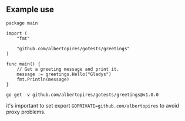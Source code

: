 ## Example use

```
package main

import (
	"fmt"

	"github.com/albertopires/gotests/greetings"
)

func main() {
	// Get a greeting message and print it.
	message := greetings.Hello("Gladys")
	fmt.Println(message)
}
```

```
go get -v github.com/albertopires/gotests/greetings@v1.0.0
```

it's important to set export `GOPRIVATE=github.com/albertopires` to avoid proxy problems.